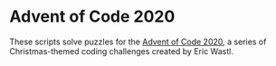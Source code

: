 # Advent of Code 2020

These scripts solve puzzles for the [Advent of Code 2020](https://adventofcode.com/2020/), a series of Christmas-themed coding challenges created by Eric Wastl.
